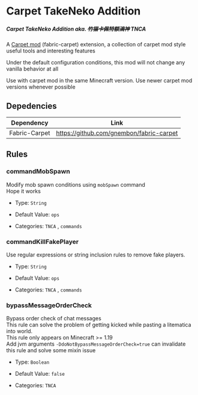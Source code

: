# Carpet TakeNeko Addition

##### Carpet TakeNeko Addition aka. ~~竹猫卡佩特额滴神~~ TNCA

A [Carpet mod](https://github.com/gnembon/fabric-carpet) (fabric-carpet) extension, a collection of carpet mod style useful tools and interesting features

Under the default configuration conditions, this mod will not change any vanilla behavior at all

Use with carpet mod in the same Minecraft version. Use newer carpet mod versions whenever possible

## Depedencies

|  Dependency   |                   Link                   |
|:-------------:|:----------------------------------------:|
| Fabric-Carpet | https://github.com/gnembon/fabric-carpet |


## Rules

### commandMobSpawn

Modify mob spawn conditions using `mobSpawn` command  
Hope it works
- Type: `String`

- Default Value: `ops`

- Categories: `TNCA` , `commands`


### commandKillFakePlayer

Use regular expressions or string inclusion rules to remove fake players.

- Type: `String`

- Default Value: `ops`

- Categories: `TNCA` , `commands`

### bypassMessageOrderCheck

Bypass order check of chat messages  
This rule can solve the problem of getting kicked while pasting a litematica into world.  
This rule only appears on Minecraft >= 1.19  
Add jvm arguments `-DdoNotBypassMessageOrderCheck=true` can invalidate this rule and solve some mixin issue

- Type: `Boolean`

- Default Value: `false`

- Categories: `TNCA`